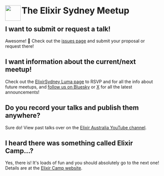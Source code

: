 # <img src="./elixir_au_logo.png" align="left" height="50" />The Elixir Sydney Meetup

## I want to submit or request a talk!

Awesome! :tada: Check out the [issues page][] and submit your proposal
or request there!

## I want information about the current/next meetup!

Check out the [ElixirSydney Luma page][] to RSVP and for all the info about future
meetups, and [follow us on Bluesky][ElixirSydney Bluesky] or [X][ElixirSydney X] for all the latest
announcements!

## Do you record your talks and publish them anywhere?

Sure do! View past talks over on the [Elixir Australia YouTube
channel][].

## I heard there was something called Elixir Camp...?

Yes, there is! It's loads of fun and you should absolutely go to the next one!
Details are at the [Elixir Camp website][].

[Elixir Australia YouTube channel]: https://www.youtube.com/c/ElixirAustralia
[Elixir Camp website]: https://elixir.camp/
[ElixirSydney X]: https://twitter.com/ElixirSydney
[ElixirSydney Bluesky]: https://bsky.app/profile/elixirsydney.bsky.social
[ElixirSydney Luma page]: https://lu.ma/elixir-sydney
[ElixirSydney Meetup page]: https://www.meetup.com/elixir-sydney/
[issues page]: https://github.com/elixirsydney/elixirsydney/issues

